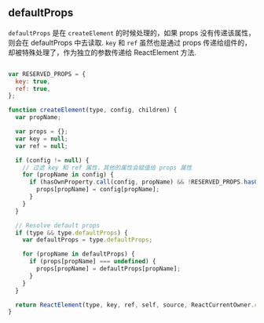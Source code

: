 ## defaultProps

`defaultProps` 是在 `createElement` 的时候处理的，如果 props 没有传递该属性，则会在 defaultProps 中去读取.
`key` 和 `ref` 虽然也是通过 props 传递给组件的，却被特殊处理了，作为独立的参数传递给 ReactElement 方法.

```js

var RESERVED_PROPS = {
  key: true,
  ref: true,
};

function createElement(type, config, children) {
  var propName;

  var props = {};
  var key = null;
  var ref = null;

  if (config != null) {
    // 过滤 key 和 ref 属性，其他的属性会赋值给 props 属性
    for (propName in config) {
      if (hasOwnProperty.call(config, propName) && !RESERVED_PROPS.hasOwnProperty(propName)) {
        props[propName] = config[propName];
      }
    }
  }

  // Resolve default props
  if (type && type.defaultProps) {
    var defaultProps = type.defaultProps;

    for (propName in defaultProps) {
      if (props[propName] === undefined) {
        props[propName] = defaultProps[propName];
      }
    }
  }

  return ReactElement(type, key, ref, self, source, ReactCurrentOwner.current, props);
}
```